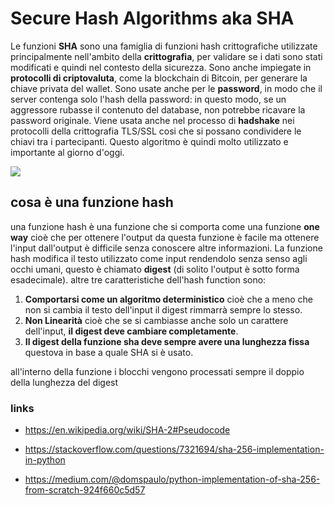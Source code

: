 # Secure Hash Algorithms aka SHA

Le funzioni **SHA** sono una famiglia di funzioni hash crittografiche utilizzate principalmente nell'ambito della **crittografia**, per validare se i dati sono stati modificati e quindi nel contesto della sicurezza. Sono anche impiegate in **protocolli di criptovaluta**, come la blockchain di Bitcoin, per generare la chiave privata del wallet. Sono usate anche per le **password**, in modo che il server contenga solo l'hash della password: in questo modo, se un aggressore rubasse il contenuto del database, non potrebbe ricavare la password originale.
Viene usata anche nel processo di **hadshake** nei protocolli della crittografia TLS/SSL cosi che si possano condividere le chiavi tra i partecipanti.
Questo algoritmo è quindi molto utilizzato e importante al giorno d'oggi.

![](https://www.simplilearn.com/ice9/free_resources_article_thumb/hashing1.PNG)

## cosa è una funzione hash 
una funzione hash è una funzione che si comporta come una funzione **one way** cioè che per ottenere l'output da questa funzione è facile ma ottenere l'input dall'output è difficile senza conoscere altre informazioni.
La funzione hash modifica il testo utilizzato come input rendendolo senza senso agli occhi umani, questo è chiamato **digest** (di solito l'output è sotto forma esadecimale).
 altre tre caratteristiche dell'hash function sono:
  1. **Comportarsi come un algoritmo deterministico** cioè che a meno che non si cambia il testo dell'input il digest rimmarrà sempre lo stesso.
  2. **Non Linearità** cioè che se si cambiasse anche solo un carattere dell'input, **il digest deve cambiare completamente**. 
  3. **Il digest della funzione sha deve sempre avere una lunghezza fissa** questova in  base a quale SHA si è usato.

  all'interno della funzione i blocchi vengono processati sempre il doppio della lunghezza del digest 

### links 

- https://en.wikipedia.org/wiki/SHA-2#Pseudocode

- https://stackoverflow.com/questions/7321694/sha-256-implementation-in-python

- https://medium.com/@domspaulo/python-implementation-of-sha-256-from-scratch-924f660c5d57